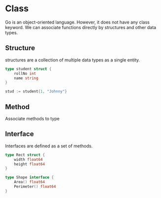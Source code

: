 # Class
Go is an object-oriented language. 
However, it does not have any class keyword. 
We can associate functions directly by structures and other data types. 


## Structure
structures are a collection of multiple data types as a single entity.
```go
type student struct { 
    rollNo int
    name string 
}

stud := student{1, "Johnny"}
```

## Method
Associate methods to type


## Interface
Interfaces are defined as a set of methods. 

```go
type Rect struct { 
    width float64
    height float64 
}

type Shape interface { 
    Area() float64
    Perimeter() float64 
}
```

